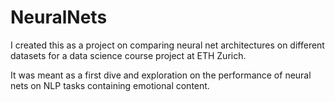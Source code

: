# NeuralNets

I created this as a project on comparing neural net architectures on different datasets for a data science course project at ETH Zurich. 

It was meant as a first dive and exploration on the performance of neural nets on NLP tasks containing emotional content.

